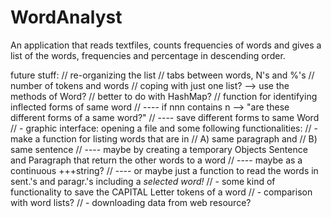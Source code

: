 # WordAnalyst
An application that reads textfiles, counts frequencies of words and gives a list of the words, frequencies and percentage in descending order.

future stuff: 
    // re-organizing the list
    // tabs between words, N's and %'s
    // number of tokens and words
    // coping with just one list? --> use the methods of Word?
    // better to do with HashMap?
    // function for identifying inflected forms of same word
    // ---- if nnn contains n --> "are these different forms of a same word?"
    // ---- save different forms to same Word
    // - graphic interface: opening a file and some following functionalities:
    // - make a function for listing words that are in 
    // A) same paragraph and 
    // B) same sentence
    // ---- maybe by creating a temporary Objects Sentence and Paragraph that return the other words to a word 
    // ---- maybe as a continuous +++string?
    // ---- or maybe just a function to read the words in sent.'s and paragr.'s including a _selected word!_
    // - some kind of functionality to save the CAPITAL Letter tokens of a word
    // - comparison with word lists?
    // - downloading data from web resource?

